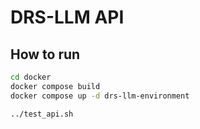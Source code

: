# DRS-LLM API


## How to run
```bash
cd docker
docker compose build
docker compose up -d drs-llm-environment

../test_api.sh

```